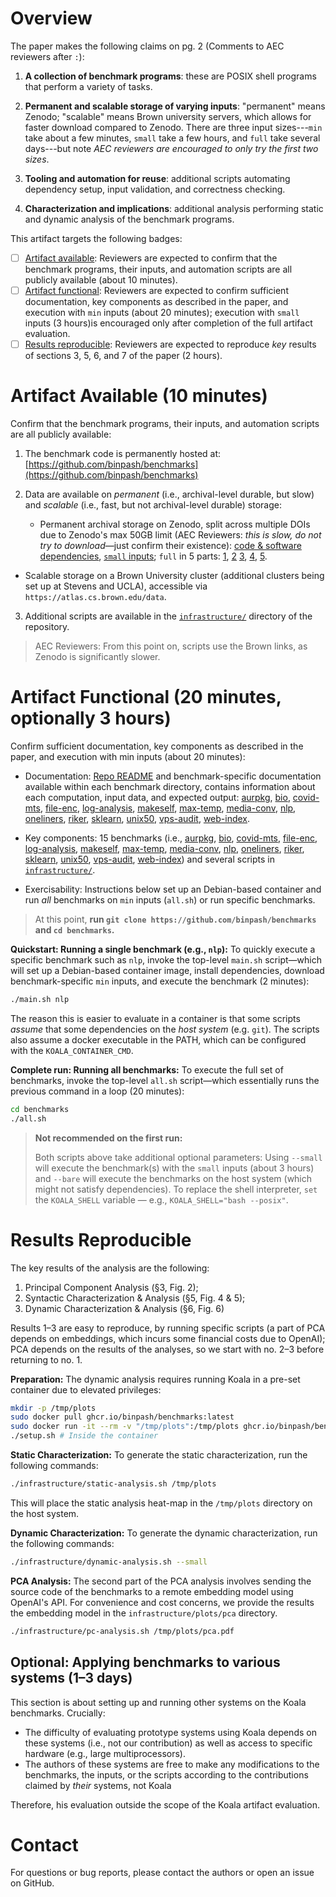# Overview

The paper makes the following claims on pg. 2 (Comments to AEC reviewers after `:`):

1. **A collection of benchmark programs**: these are POSIX shell programs that perform a variety of tasks.

2. **Permanent and scalable storage of varying inputs**: "permanent" means Zenodo; "scalable" means Brown university servers, which allows for faster download compared to Zenodo. There are three input sizes---`min` take about a few minutes, `small` take a few hours, and `full` take several days---but note _AEC reviewers are encouraged to only try the first two sizes_.

3. **Tooling and automation for reuse**: additional scripts automating dependency setup, input validation, and correctness checking.

4. **Characterization and implications**: additional analysis performing static and dynamic analysis of the benchmark programs.

This artifact targets the following badges:

* [ ] [Artifact available](#artifact-available): Reviewers are expected to confirm that the benchmark programs, their inputs, and automation scripts are all publicly available (about 10 minutes).
* [ ] [Artifact functional](#artifact-functional): Reviewers are expected to confirm sufficient documentation, key components as described in the paper, and execution with `min` inputs (about 20 minutes); execution with `small` inputs (3 hours)is encouraged only after completion of the full artifact evaluation.
* [ ] [Results reproducible](#results-reproducible): Reviewers are expected to reproduce _key_ results of sections 3, 5, 6, and 7 of the paper (2 hours).

# Artifact Available (10 minutes)

Confirm that the benchmark programs, their inputs, and automation scripts are all publicly available:

1. The benchmark code is permanently hosted at: [https://github.com/binpash/benchmarks](https://github.com/binpash/benchmarks)

3. Data are available on _permanent_ (i.e., archival-level durable, but slow) and _scalable_ (i.e., fast, but not archival-level durable) storage:

    * Permanent archival storage on Zenodo, split across multiple DOIs due to Zenodo's max 50GB limit (AEC Reviewers: _this is slow, do not try to download_—just confirm their existence): [code & software dependencies](https://zenodo.org/records/15377017), [`small` inputs](https://zenodo.org/records/15361083); `full` in 5 parts:
   [1](https://zenodo.org/records/15367723),
   [2](https://zenodo.org/records/15368074)
   [3](https://zenodo.org/records/15368508),
   [4](https://zenodo.org/records/15368510),
   [5](https://zenodo.org/records/15368512).

* Scalable storage on a Brown University cluster (additional clusters being set up at Stevens and UCLA), accessible via `https://atlas.cs.brown.edu/data`.

3. Additional scripts are available in the [`infrastructure/`](https://github.com/binpash/benchmarks/tree/main/infrastructure) directory of the repository.

> AEC Reviewers: From this point on, scripts use the Brown links, as Zenodo is significantly slower.

# Artifact Functional (20 minutes, optionally 3 hours)

Confirm sufficient documentation, key components as described in the paper, and execution with min inputs (about 20 minutes):

* Documentation: [Repo README](https://github.com/binpash/benchmarks) and benchmark-specific documentation available within each benchmark directory,
contains information about each computation, input data, and expected output:
[aurpkg](https://github.com/binpash/benchmarks/tree/main/aurpkg),
[bio](https://github.com/binpash/benchmarks/tree/main/bio),
[covid-mts](https://github.com/binpash/benchmarks/tree/main/covid-mts),
[file-enc](https://github.com/binpash/benchmarks/tree/main/file-enc),
[log-analysis](https://github.com/binpash/benchmarks/tree/main/log-analysis),
[makeself](https://github.com/binpash/benchmarks/tree/main/makeself),
[max-temp](https://github.com/binpash/benchmarks/tree/main/max-temp),
[media-conv](https://github.com/binpash/benchmarks/tree/main/media-conv),
[nlp](https://github.com/binpash/benchmarks/tree/main/nlp),
[oneliners](https://github.com/binpash/benchmarks/tree/main/oneliners),
[riker](https://github.com/binpash/benchmarks/tree/main/riker),
[sklearn](https://github.com/binpash/benchmarks/tree/main/sklearn),
[unix50](https://github.com/binpash/benchmarks/tree/main/unix50),
[vps-audit](https://github.com/binpash/benchmarks/tree/main/vps-audit),
[web-index](https://github.com/binpash/benchmarks/tree/main/web-index).

* Key components: 15 benchmarks (i.e.,
[aurpkg](https://github.com/binpash/benchmarks/tree/main/aurpkg),
[bio](https://github.com/binpash/benchmarks/tree/main/bio),
[covid-mts](https://github.com/binpash/benchmarks/tree/main/covid-mts),
[file-enc](https://github.com/binpash/benchmarks/tree/main/file-enc),
[log-analysis](https://github.com/binpash/benchmarks/tree/main/log-analysis),
[makeself](https://github.com/binpash/benchmarks/tree/main/makeself),
[max-temp](https://github.com/binpash/benchmarks/tree/main/max-temp),
[media-conv](https://github.com/binpash/benchmarks/tree/main/media-conv),
[nlp](https://github.com/binpash/benchmarks/tree/main/nlp),
[oneliners](https://github.com/binpash/benchmarks/tree/main/oneliners),
[riker](https://github.com/binpash/benchmarks/tree/main/riker),
[sklearn](https://github.com/binpash/benchmarks/tree/main/sklearn),
[unix50](https://github.com/binpash/benchmarks/tree/main/unix50),
[vps-audit](https://github.com/binpash/benchmarks/tree/main/vps-audit),
[web-index](https://github.com/binpash/benchmarks/tree/main/web-index)) and several scripts in [`infrastructure/`](https://github.com/binpash/benchmarks/tree/main/infrastructure).

* Exercisability: Instructions below set up an Debian-based container and run _all_ benchmarks on `min` inputs (`all.sh`) or run specific benchmarks.

> At this point, **run `git clone https://github.com/binpash/benchmarks` and `cd benchmarks`.**

**Quickstart: Running a single benchmark (e.g., `nlp`):** To quickly execute a specific benchmark such as `nlp`, invoke the top-level `main.sh` script—which will set up a Debian-based container image, install dependencies, download benchmark-specific `min` inputs, and execute the benchmark (2 minutes):

```sh
./main.sh nlp
```

The reason this is easier to evaluate in a container is that some scripts *assume* that some dependencies on the *host system* (e.g. `git`). The scripts also assume a docker executable in the PATH, which can be configured with the `KOALA_CONTAINER_CMD`.

**Complete run: Running all benchmarks:** To execute the full set of benchmarks, invoke the top-level `all.sh` script—which essentially runs the previous command in a loop (20 minutes):

```sh
cd benchmarks
./all.sh
```

> **Not recommended on the first run:**
> 
> Both scripts above take additional optional parameters: Using `--small` will execute the benchmark(s) with the `small` inputs (about 3 hours) and `--bare` will execute the benchmarks on the host system (which might not satisfy dependencies). To replace the shell interpreter, `set` the `KOALA_SHELL` variable — e.g., `KOALA_SHELL="bash --posix"`.


# Results Reproducible

The key results of the analysis are the following:

1. Principal Component Analysis (§3, Fig. 2);
2. Syntactic Characterization & Analysis (§5, Fig. 4 & 5);
3. Dynamic Characterization & Analysis (§6, Fig. 6)

Results 1–3 are easy to reproduce, by running specific scripts (a part of PCA depends on embeddings, which incurs some financial costs due to OpenAI); PCA depends on the results of the analyses, so we start with no. 2–3 before returning to no. 1.

**Preparation:** The dynamic analysis requires running Koala in a pre-set container due to elevated privileges:

```sh
mkdir -p /tmp/plots
sudo docker pull ghcr.io/binpash/benchmarks:latest
sudo docker run -it --rm -v "/tmp/plots":/tmp/plots ghcr.io/binpash/benchmarks:latest bash
./setup.sh # Inside the container
```

**Static Characterization:** To generate the static characterization, run the following commands:

```sh
./infrastructure/static-analysis.sh /tmp/plots
```

This will place the static analysis heat-map in the `/tmp/plots` directory on the host system.

**Dynamic Characterization:** To generate the dynamic characterization, run the following commands:

```sh
./infrastructure/dynamic-analysis.sh --small
```

**PCA Analysis:** The second part of the PCA analysis involves sending the source code of the benchmarks to a remote embedding model using OpenAI's API.
For convenience and cost concerns, we provide the results the embedding model in the `infrastructure/plots/pca` directory.

```sh
./infrastructure/pc-analysis.sh /tmp/plots/pca.pdf
```

## Optional: Applying benchmarks to various systems (1–3 days)

This section is about setting up and running other systems on the Koala benchmarks. Crucially:

* The difficulty of evaluating prototype systems using Koala depends on these systems (i.e., not our contribution) as well as access to specific hardware (e.g., large multiprocessors).
* The authors of these systems are free to make any modifications to the benchmarks, the inputs, or the scripts according to the contributions claimed by _their_ systems, not Koala

Therefore, his evaluation outside the scope of the Koala artifact evaluation.

# Contact

For questions or bug reports, please contact the authors or open an issue on GitHub.
